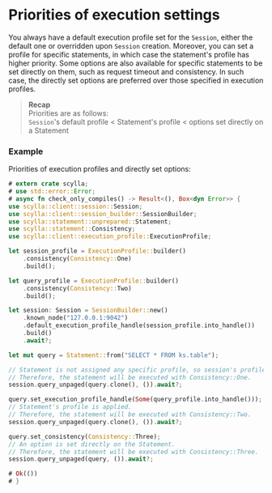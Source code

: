# Priorities of execution settings

You always have a default execution profile set for the `Session`, either the default one or overridden upon `Session` creation. Moreover, you can set a profile for specific statements, in which case the statement's profile has higher priority. Some options are also available for specific statements to be set directly on them, such as request timeout and consistency. In such case, the directly set options are preferred over those specified in execution profiles.

> **Recap**\
> Priorities are as follows:\
> `Session`'s default profile < Statement's profile < options set directly on a Statement


### Example
Priorities of execution profiles and directly set options:
```rust
# extern crate scylla;
# use std::error::Error;
# async fn check_only_compiles() -> Result<(), Box<dyn Error>> {
use scylla::client::session::Session;
use scylla::client::session_builder::SessionBuilder;
use scylla::statement::unprepared::Statement;
use scylla::statement::Consistency;
use scylla::client::execution_profile::ExecutionProfile;

let session_profile = ExecutionProfile::builder()
    .consistency(Consistency::One)
    .build();

let query_profile = ExecutionProfile::builder()
    .consistency(Consistency::Two)
    .build();

let session: Session = SessionBuilder::new()
    .known_node("127.0.0.1:9042")
    .default_execution_profile_handle(session_profile.into_handle())
    .build()
    .await?;

let mut query = Statement::from("SELECT * FROM ks.table");

// Statement is not assigned any specific profile, so session's profile is applied.
// Therefore, the statement will be executed with Consistency::One.
session.query_unpaged(query.clone(), ()).await?;

query.set_execution_profile_handle(Some(query_profile.into_handle()));
// Statement's profile is applied.
// Therefore, the statement will be executed with Consistency::Two.
session.query_unpaged(query.clone(), ()).await?;

query.set_consistency(Consistency::Three);
// An option is set directly on the Statement.
// Therefore, the statement will be executed with Consistency::Three.
session.query_unpaged(query, ()).await?;

# Ok(())
# }
```